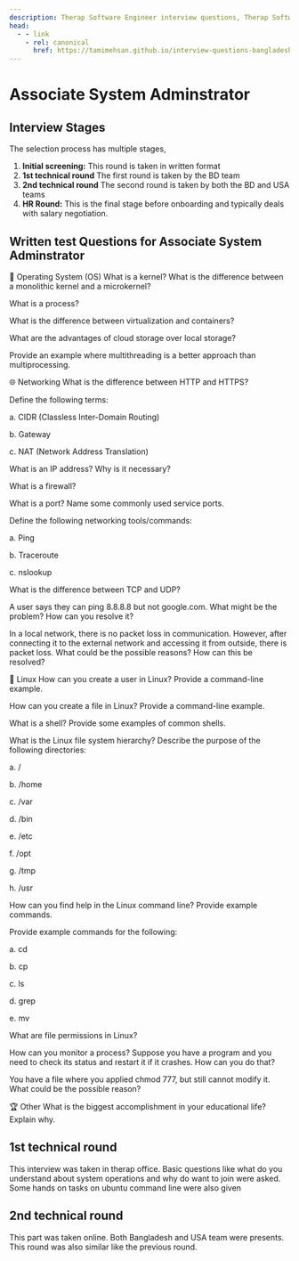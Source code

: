 ```yaml
---
description: Therap Software Engineer interview questions, Therap Software Engineer interview stages, Therap Software Engineer interview details, Therap Software Engineer interview question and answers
head:
  - - link
    - rel: canonical
      href: https://tamimehsan.github.io/interview-questions-bangladesh/companies/therap/swe
---
```

# Associate System Adminstrator

## Interview Stages

The selection process has multiple stages,

1. **Initial screening:** This round is taken in written format
2. **1st technical round** The first round is taken by the BD team
3. **2nd technical round** The second round is taken by both the BD and USA teams
4. **HR Round:** This is the final stage before onboarding and typically deals with salary negotiation. 

## Written test Questions for Associate System Adminstrator

🧠 Operating System (OS)
What is a kernel? What is the difference between a monolithic kernel and a microkernel?


What is a process?


What is the difference between virtualization and containers?


What are the advantages of cloud storage over local storage?


Provide an example where multithreading is a better approach than multiprocessing.



🌐 Networking
What is the difference between HTTP and HTTPS?


Define the following terms:


a. CIDR (Classless Inter-Domain Routing)


b. Gateway


c. NAT (Network Address Translation)


What is an IP address? Why is it necessary?


What is a firewall?


What is a port? Name some commonly used service ports.


Define the following networking tools/commands:


a. Ping


b. Traceroute


c. nslookup


What is the difference between TCP and UDP?


A user says they can ping 8.8.8.8 but not google.com. What might be the problem? How can you resolve it?


In a local network, there is no packet loss in communication. However, after connecting it to the external network and accessing it from outside, there is packet loss. What could be the possible reasons? How can this be resolved?



🐧 Linux
How can you create a user in Linux? Provide a command-line example.


How can you create a file in Linux? Provide a command-line example.


What is a shell? Provide some examples of common shells.


What is the Linux file system hierarchy? Describe the purpose of the following directories:


a. /


b. /home


c. /var


d. /bin


e. /etc


f. /opt


g. /tmp


h. /usr


How can you find help in the Linux command line? Provide example commands.


Provide example commands for the following:


a. cd


b. cp


c. ls


d. grep


e. mv


What are file permissions in Linux?


How can you monitor a process? Suppose you have a program and you need to check its status and restart it if it crashes. How can you do that?


You have a file where you applied chmod 777, but still cannot modify it. What could be the possible reason?



🏆 Other
What is the biggest accomplishment in your educational life? Explain why.

## 1st technical round

This interview was taken in therap office. Basic questions like what do you understand about system operations and why do want to join were asked. Some hands on tasks on ubuntu command line were also given

## 2nd technical round

This part was taken online. Both Bangladesh and USA team were presents. This round was also similar like the previous round.